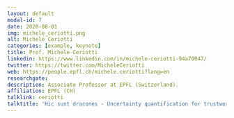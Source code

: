 ```yaml
---
layout: default
modal-id: 7
date: 2020-08-01
img: michele_ceriotti.png
alt: Michele Ceriotti
categories: [example, keynote]
title: Prof. Michele Ceriotti
linkedin: https://www.linkedin.com/in/michele-ceriotti-94a70047/
twitter: https://twitter.com/MicheleCeriotti
web: https://people.epfl.ch/michele.ceriotti?lang=en
researchgate: 
description: Associate Professor at EPFL (Switzerland).
affiliation: EPFL (CH)
talklink: ceriotti
talktitle: 'Hic sunt dracones - Uncertainty quantification for trustworthy exploration of chemical space'
---
```

